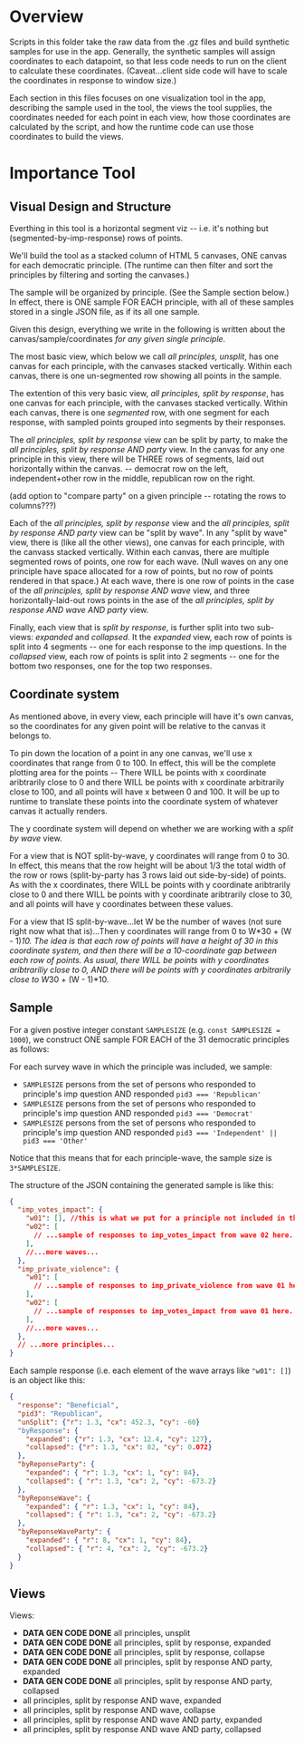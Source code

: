 # Overview

Scripts in this folder take the raw data from the .gz files and build synthetic samples for use in the app. Generally, the synthetic samples will assign coordinates to each datapoint, so that less code needs to run on the client to calculate these coordinates. (Caveat...client side code will have to scale the coordinates in response to window size.)

Each section in this files focuses on one visualization tool in the app, describing the sample used in the tool, the views the tool supplies, the coordinates needed for each point in each view, how those coordinates are calculated by the script, and how the runtime code can use those coordinates to build the views.

# Importance Tool

## Visual Design and Structure

Everthing in this tool is a horizontal segment viz -- i.e. it's nothing but (segmented-by-imp-response) rows of points.

We'll build the tool as a stacked column of HTML 5 canvases, ONE canvas for each democratic principle. (The runtime can then filter and sort the principles by filtering and sorting the canvases.)

The sample will be organized by principle. (See the Sample section below.) In effect, there is ONE sample FOR EACH principle, with all of these samples stored in a single JSON file, as if its all one sample.

Given this design, everything we write in the following is written about the canvas/sample/coordinates _for any given single principle_.

The most basic view, which below we call _all principles, unsplit_, has one canvas for each principle, with the canvases stacked vertically. Within each canvas, there is one un-segmented row showing all points in the sample.

The extention of this very basic view, _all principles, split by response_, has one canvas for each principle, with the canvases stacked vertically. Within each canvas, there is one _segmented_ row, with one segment for each response, with sampled points grouped into segments by their responses.

The _all principles, split by response_ view can be split by party, to make the _all principles, split by response AND party_ view. In the canvas for any one principle in this view, there will be THREE rows of segments, laid out horizontally within the canvas. -- democrat row on the left, independent+other row in the middle, republican row on the right.

(add option to "compare party" on a given principle -- rotating the rows to columns???)

Each of the _all principles, split by response_ view and the _all principles, split by response AND party_ view can be "split by wave". In any "split by wave" view, there is (like all the other views), one canvas for each principle, with the canvass stacked vertically. Within each canvas, there are multiple segmented rows of points, one row for each wave. (Null waves on any one principle have space allocated for a row of points, but no row of points rendered in that space.) At each wave, there is one row of points in the case of the _all principles, split by response AND wave_ view, and three horizontally-laid-out rows points in the ase of the _all principles, split by response AND wave AND party_ view.

Finally, each view that is _split by response_, is further split into two sub-views: _expanded_ and _collapsed_. It the _expanded_ view, each row of points is split into 4 segments -- one for each response to the imp questions. In the _collapsed_ view, each row of points is split into 2 segments -- one for the bottom two responses, one for the top two responses.

## Coordinate system

As mentioned above, in every view, each principle will have it's own canvas, so the coordinates for any given point will be relative to the canvas it belongs to.

To pin down the location of a point in any one canvas, we'll use x coordinates that range from 0 to 100. In effect, this will be the complete plotting area for the points -- There WILL be points with x coordinate aribtrarily close to 0 and there WILL be points with x coordinate arbitrarily close to 100, and all points will have x between 0 and 100. It will be up to runtime to translate these points into the coordinate system of whatever canvas it actually renders.

The y coordinate system will depend on whether we are working with a _split by wave_ view.

For a view that is NOT split-by-wave, y coordinates will range from 0 to 30. In effect, this means that the row height will be about 1/3 the total width of the row or rows (split-by-party has 3 rows laid out side-by-side) of points. As with the x coordinates, there WILL be points with y coordinate aribtrarily close to 0 and there WILL be points with y coordinate aribtrarily close to 30, and all points will have y coordinates between these values.

For a view that IS split-by-wave...let W be the number of waves (not sure right now what that is)...Then y coordinates will range from 0 to W*30 + (W - 1)*10. The idea is that each row of points will have a height of 30 in this coordinate system, and then there will be a 10-coordinate gap between each row of points. As usual, there WILL be points with y coordinates aribtrariliy close to 0, AND there will be points with y coordinates arbitrarily close to W*30 + (W - 1)*10.

## Sample

For a given postive integer constant `SAMPLESIZE` (e.g. `const SAMPLESIZE = 1000`), we construct ONE sample FOR EACH of the 31 democratic principles as follows:

For each survey wave in which the principle was included, we sample:

- `SAMPLESIZE` persons from the set of persons who responded to principle's imp question AND responded `pid3 === 'Republican'`
- `SAMPLESIZE` persons from the set of persons who responded to principle's imp question AND responded `pid3 === 'Democrat'`
- `SAMPLESIZE` persons from the set of persons who responded to principle's imp question AND responded `pid3 === 'Independent' || pid3 === 'Other'`

Notice that this means that for each principle-wave, the sample size is `3*SAMPLESIZE`.

The structure of the JSON containing the generated sample is like this:

```JSON
{
  "imp_votes_impact": {
    "w01": [], //this is what we put for a principle not included in the given wave
    "w02": [
      // ...sample of responses to imp_votes_impact from wave 02 here...
    ],
    //...more waves...
  },
  "imp_private_violence": {
    "w01": [
      // ...sample of responses to imp_private_violence from wave 01 here...
    ],
    "w02": [
      // ...sample of responses to imp_votes_impact from wave 01 here...
    ],
    //...more waves...
  },
  // ...more principles...
}
```

Each sample response (i.e. each element of the wave arrays like `"w01": []`) is an object like this:

```JSON
{
  "response": "Beneficial",
  "pid3": "Republican",
  "unSplit": {"r": 1.3, "cx": 452.3, "cy": -60}
  "byResponse": {
    "expanded": {"r": 1.3, "cx": 12.4, "cy": 127},
    "collapsed": {"r": 1.3, "cx": 82, "cy": 0.072}
  },
  "byReponseParty": {
    "expanded": { "r": 1.3, "cx": 1, "cy": 84},
    "collapsed": { "r": 1.3, "cx": 2, "cy": -673.2}
  },
  "byReponseWave": {
    "expanded": { "r": 1.3, "cx": 1, "cy": 84},
    "collapsed": { "r": 1.3, "cx": 2, "cy": -673.2}
  },
  "byReponseWaveParty": {
    "expanded": { "r": 8, "cx": 1, "cy": 84},
    "collapsed": { "r": 4, "cx": 2, "cy": -673.2}
  }
}
```

## Views

Views:

- **DATA GEN CODE DONE** all principles, unsplit
- **DATA GEN CODE DONE** all principles, split by response, expanded
- **DATA GEN CODE DONE** all principles, split by response, collapse
- **DATA GEN CODE DONE** all principles, split by response AND party, expanded
- **DATA GEN CODE DONE** all principles, split by response AND party, collapsed
- all principles, split by response AND wave, expanded
- all principles, split by response AND wave, collapse
- all principles, split by response AND wave AND party, expanded
- all principles, split by response AND wave AND party, collapsed
